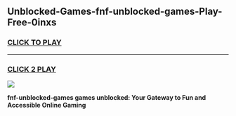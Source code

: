 
## Unblocked-Games-fnf-unblocked-games-Play-Free-0inxs
<h3>
<a href="https://premium76.site?title=fnf-unblocked-games&ref=10A">CLICK TO PLAY</a></h3>
<hr>

<h3>
<a href="https://premium76.site?title=fnf-unblocked-games&ref=10A">CLICK 2 PLAY</a>
  
</h3>

<a href="https://premium76.site?title=fnf-unblocked-games&ref=10A"><img src="https://clearcache.store/games.png"></a>


**fnf-unblocked-games games unblocked: Your Gateway to Fun and Accessible Online Gaming**
